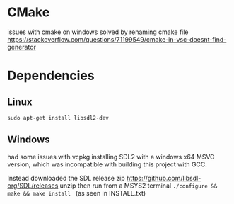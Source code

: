 # CMake 

issues with cmake on windows solved by renaming cmake file https://stackoverflow.com/questions/71199549/cmake-in-vsc-doesnt-find-generator

# Dependencies
## Linux
```sudo apt-get install libsdl2-dev```

## Windows
had some issues with vcpkg installing SDL2 with a windows x64 MSVC version, which was incompatible with building this project with GCC.

Instead downloaded the SDL release zip
https://github.com/libsdl-org/SDL/releases
unzip
then run from a MSYS2 terminal
```./configure && make && make install ```
(as seen in INSTALL.txt)